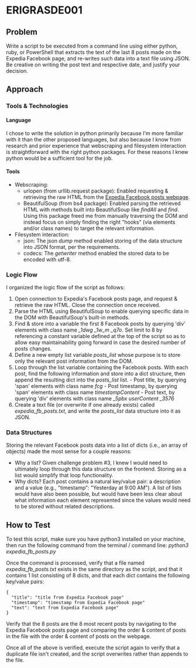 
# ERIGRASDE001
## Problem
Write a script to be executed from a command line using either python, ruby, or PowerShell that extracts the text of the last 8 posts made on the Expedia Facebook page, and re-writes such data into a text file using JSON. Be creative on writing the post text and respective date, and justify your decision.
## Approach
### Tools & Technologies
#### Language
I chose to write the solution in python primarily because I'm more familiar with it than the other proposed languages, but also because I know from research and prior experience that webscraping and filesystem interaction is straightforward with the right python packages. For these reasons I knew python would be a sufficient tool for the job.
#### Tools
* Webscraping:
  * urlopen (from urllib.request package): Enabled requesting & retrieving the raw HTML from the [Expedia Facebook posts webpage](https://www.facebook.com/pg/expedia/posts/ "Expedia Facebook posts webpage").
  * BeautifulSoup (from bs4 package): Enabled parsing the retrieved HTML with methods built into BeautifulSoup like *findAll* and *find*. Using this package freed me from manually traversing the DOM and instead focus on simply finding the right "hooks" (via elements and/or class names) to target the relevant information.
* Filesystem interaction:
  * json: The json *dump* method enabled storing of the data structure into JSON format, per the requirements.
  * codecs: The *getwriter* method enabled the stored data to be encoded with utf-8.

### Logic Flow
I organized the logic flow of the script as follows:
  1. Open connection to Expedia's Facebook posts page, and request & retrieve the raw HTML. Close the connection once received.
  2. Parse the HTML using BeautifulSoup to enable querying specific data in the DOM with BeautifulSoup's built-in methods.
  3. Find & store into a variable the first 8 Facebook posts by querying 'div' elements with class name *_1dwg _1w_m _q7o*. Set limit to 8 by referencing a constant variable defined at the top of the script so as to allow easy maintainability going forward in case the desired number of posts changes.
  4. Define a new empty list variable *posts_list* whose purpose is to store only the relevant post information from the DOM.
  5. Loop through the list variable containing the Facebook posts. With each post, find the following information and store into a dict structure, then append the resulting dict into the *posts_list* list.
    - Post title, by querying 'span' elements with class name *fcg*
    - Post timestamp, by querying 'span' elements with class name *timestampContent*
    - Post text, by querying 'div' elements with class name *_5pbx userContent _3576*
  6. Create a text file (or overwrite if one already exists) called *expedia_fb_posts.txt*, and write the *posts_list* data structure into it as JSON.

### Data Structures
Storing the relevant Facebook posts data into a list of dicts (i.e., an array of objects) made the most sense for a couple reasons:
  * Why a list? Given challenge problem #3, I knew I would need to ultimately loop through this data structure on the frontend. Storing as a list would simplify that loop functionality.
  * Why dicts? Each post contains a natural key/value pair: a description and a value (e.g., "timestamp": "Yesterday at 9:00 AM"). A list of lists would have also been possible, but would have been less clear about what information each element represented since the values would need to be stored without related descriptions.

## How to Test
To test this script, make sure you have python3 installed on your machine, then run the following command from the terminal / command line: *python3 expedia_fb_posts.py*

Once the command is processed, verify that a file named *expedia_fb_posts.txt* exists in the same directory as the script, and that it contains 1 list consisting of 8 dicts, and that each dict contains the following key/value pairs:

    {
      "title": "title from Expedia Facebook page"
      "timestamp": "timestamp from Expedia Facebook page"
      "text": "text from Expedia Facebook page"
    }

Verify that the 8 posts are the 8 most recent posts by navigating to the Expedia Facebook posts page and comparing the order & content of posts in the file with the order & content of posts on the webpage.

Once all of the above is verified, execute the script again to verify that a duplicate file isn't created, and the script overwrites rather than appends to the file.